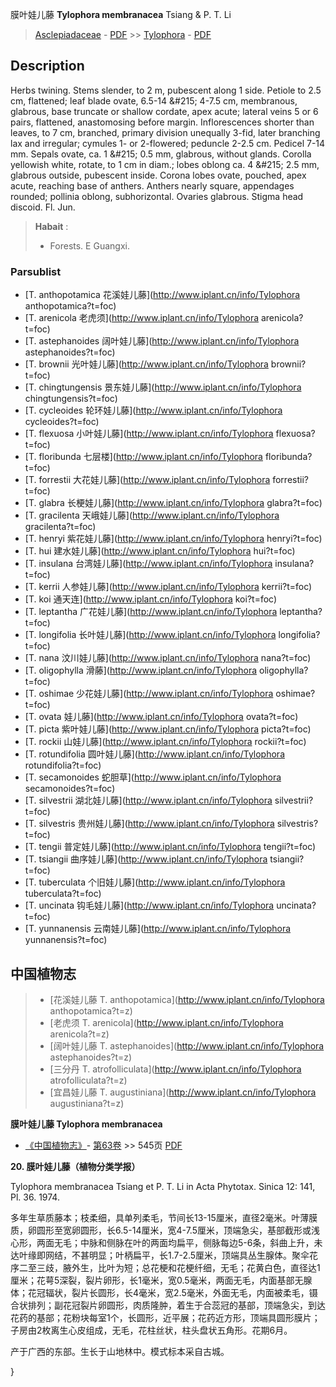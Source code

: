 膜叶娃儿藤 **Tylophora membranacea** Tsiang & P. T. Li

> [Asclepiadaceae](http://www.iplant.cn/info/Asclepiadaceae?t=foc) - [PDF](http://www.iplant.cn/foc/pdf/Asclepiadaceae.pdf) >> [Tylophora](http://www.iplant.cn/info/Tylophora?t=foc) - [PDF](http://www.iplant.cn/foc/pdf/Tylophora.pdf)

## Description

Herbs twining. Stems slender, to 2 m, pubescent along 1 side. Petiole to 2.5 cm, flattened; leaf blade ovate, 6.5-14 &amp;#215; 4-7.5 cm, membranous, glabrous, base truncate or shallow cordate, apex acute; lateral veins 5 or 6 pairs, flattened, anastomosing before margin. Inflorescences shorter than leaves, to 7 cm, branched, primary division unequally 3-fid, later branching lax and irregular; cymules 1- or 2-flowered; peduncle 2-2.5 cm. Pedicel 7-14 mm. Sepals ovate, ca. 1 &amp;#215; 0.5 mm, glabrous, without glands. Corolla yellowish white, rotate, to 1 cm in diam.; lobes oblong ca. 4 &amp;#215; 2.5 mm, glabrous outside, pubescent inside. Corona lobes ovate, pouched, apex acute, reaching base of anthers. Anthers nearly square, appendages rounded; pollinia oblong, subhorizontal. Ovaries glabrous. Stigma head discoid. Fl. Jun.


> **Habait** : 
>* Forests. E Guangxi.

### Parsublist

* [T.  anthopotamica  花溪娃儿藤](http://www.iplant.cn/info/Tylophora anthopotamica?t=foc)
* [T.  arenicola  老虎须](http://www.iplant.cn/info/Tylophora arenicola?t=foc)
* [T.  astephanoides  阔叶娃儿藤](http://www.iplant.cn/info/Tylophora astephanoides?t=foc)
* [T.  brownii  光叶娃儿藤](http://www.iplant.cn/info/Tylophora brownii?t=foc)
* [T.  chingtungensis  景东娃儿藤](http://www.iplant.cn/info/Tylophora chingtungensis?t=foc)
* [T.  cycleoides  轮环娃儿藤](http://www.iplant.cn/info/Tylophora cycleoides?t=foc)
* [T.  flexuosa  小叶娃儿藤](http://www.iplant.cn/info/Tylophora flexuosa?t=foc)
* [T.  floribunda  七层楼](http://www.iplant.cn/info/Tylophora floribunda?t=foc)
* [T.  forrestii  大花娃儿藤](http://www.iplant.cn/info/Tylophora forrestii?t=foc)
* [T.  glabra  长梗娃儿藤](http://www.iplant.cn/info/Tylophora glabra?t=foc)
* [T.  gracilenta  天峨娃儿藤](http://www.iplant.cn/info/Tylophora gracilenta?t=foc)
* [T.  henryi  紫花娃儿藤](http://www.iplant.cn/info/Tylophora henryi?t=foc)
* [T.  hui  建水娃儿藤](http://www.iplant.cn/info/Tylophora hui?t=foc)
* [T.  insulana  台湾娃儿藤](http://www.iplant.cn/info/Tylophora insulana?t=foc)
* [T.  kerrii  人参娃儿藤](http://www.iplant.cn/info/Tylophora kerrii?t=foc)
* [T.  koi  通天连](http://www.iplant.cn/info/Tylophora koi?t=foc)
* [T.  leptantha  广花娃儿藤](http://www.iplant.cn/info/Tylophora leptantha?t=foc)
* [T.  longifolia  长叶娃儿藤](http://www.iplant.cn/info/Tylophora longifolia?t=foc)
* [T.  nana  汶川娃儿藤](http://www.iplant.cn/info/Tylophora nana?t=foc)
* [T.  oligophylla  滑藤](http://www.iplant.cn/info/Tylophora oligophylla?t=foc)
* [T.  oshimae  少花娃儿藤](http://www.iplant.cn/info/Tylophora oshimae?t=foc)
* [T.  ovata  娃儿藤](http://www.iplant.cn/info/Tylophora ovata?t=foc)
* [T.  picta  紫叶娃儿藤](http://www.iplant.cn/info/Tylophora picta?t=foc)
* [T.  rockii  山娃儿藤](http://www.iplant.cn/info/Tylophora rockii?t=foc)
* [T.  rotundifolia  圆叶娃儿藤](http://www.iplant.cn/info/Tylophora rotundifolia?t=foc)
* [T.  secamonoides  蛇胆草](http://www.iplant.cn/info/Tylophora secamonoides?t=foc)
* [T.  silvestrii  湖北娃儿藤](http://www.iplant.cn/info/Tylophora silvestrii?t=foc)
* [T.  silvestris  贵州娃儿藤](http://www.iplant.cn/info/Tylophora silvestris?t=foc)
* [T.  tengii  普定娃儿藤](http://www.iplant.cn/info/Tylophora tengii?t=foc)
* [T.  tsiangii  曲序娃儿藤](http://www.iplant.cn/info/Tylophora tsiangii?t=foc)
* [T.  tuberculata  个旧娃儿藤](http://www.iplant.cn/info/Tylophora tuberculata?t=foc)
* [T.  uncinata  钩毛娃儿藤](http://www.iplant.cn/info/Tylophora uncinata?t=foc)
* [T.  yunnanensis  云南娃儿藤](http://www.iplant.cn/info/Tylophora yunnanensis?t=foc)


## 中国植物志

> * [花溪娃儿藤  T.  anthopotamica](http://www.iplant.cn/info/Tylophora anthopotamica?t=z)
> * [老虎须  T.  arenicola](http://www.iplant.cn/info/Tylophora arenicola?t=z)
> * [阔叶娃儿藤  T.  astephanoides](http://www.iplant.cn/info/Tylophora astephanoides?t=z)
> * [三分丹  T.  atrofolliculata](http://www.iplant.cn/info/Tylophora atrofolliculata?t=z)
> * [宜昌娃儿藤  T.  augustiniana](http://www.iplant.cn/info/Tylophora augustiniana?t=z)


**膜叶娃儿藤 Tylophora membranacea**

* [《中国植物志》](http://www.iplant.cn/frps)- [第63卷](http://www.iplant.cn/frps/vol/63) >> 545页 [PDF](http://www.iplant.cn/frps/pdf/63/545a.pdf)


**20. 膜叶娃儿藤（植物分类学报）**

Tylophora membranacea Tsiang et P. T. Li in Acta Phytotax. Sinica 12: 141, Pl. 36. 1974.

多年生草质藤本；枝柔细，具单列柔毛，节间长13-15厘米，直径2毫米。叶薄膜质，卵圆形至宽卵圆形，长6.5-14厘米，宽4-7.5厘米，顶端急尖，基部截形或浅心形，两面无毛；中脉和侧脉在叶的两面均扁平，侧脉每边5-6条，斜曲上升，未达叶缘即网结，不甚明显；叶柄扁平，长1.7-2.5厘米，顶端具丛生腺体。聚伞花序二至三歧，腋外生，比叶为短；总花梗和花梗纤细，无毛；花黄白色，直径达1厘米；花萼5深裂，裂片卵形，长1毫米，宽0.5毫米，两面无毛，内面基部无腺体；花冠辐状，裂片长圆形，长4毫米，宽2.5毫米，外面无毛，内面被柔毛，镊合状排列；副花冠裂片卵圆形，肉质隆肿，着生于合蕊冠的基部，顶端急尖，到达花药的基部；花粉块每室1个，长圆形，近平展；花药近方形，顶端具圆形膜片；子房由2枚离生心皮组成，无毛，花柱丝状，柱头盘状五角形。花期6月。

产于广西的东部。生长于山地林中。模式标本采自古城。

}